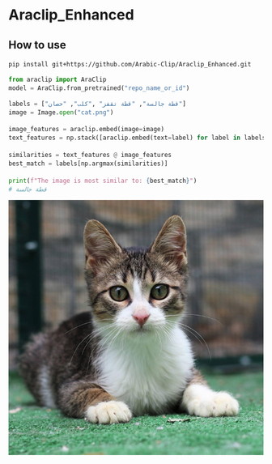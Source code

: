 # Araclip_Enhanced

## How to use 
```
pip install git+https://github.com/Arabic-Clip/Araclip_Enhanced.git
```
```python
from araclip import AraClip
model = AraClip.from_pretrained("repo_name_or_id")
```

```python
labels = ["قطة جالسة", "قطة تقفز" ,"كلب", "حصان"]
image = Image.open("cat.png")

image_features = araclip.embed(image=image)
text_features = np.stack([araclip.embed(text=label) for label in labels])

similarities = text_features @ image_features
best_match = labels[np.argmax(similarities)]

print(f"The image is most similar to: {best_match}")
# قطة جالسة
```
![alt text](assets/image.png)